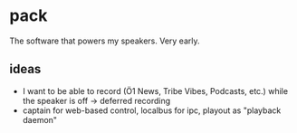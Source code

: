 # pack
The software that powers my speakers. Very early.

## ideas

* I want to be able to record (Ö1 News, Tribe Vibes, Podcasts, etc.) while the speaker is off -> deferred recording
* captain for web-based control, localbus for ipc, playout as "playback daemon"
